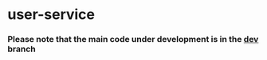 # user-service

### Please note that the main code under development is in the [dev](https://github.com/BloggingApp/user-service/tree/dev) branch